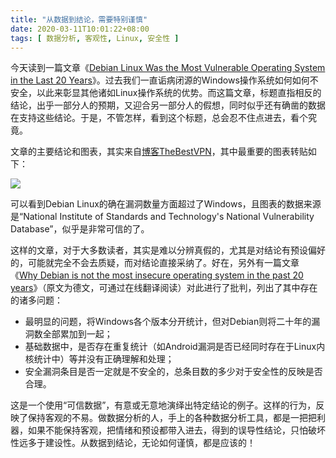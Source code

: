 ```yaml
---
title: "从数据到结论，需要特别谨慎"
date: 2020-03-11T10:01:22+08:00
tags: [ 数据分析, 客观性, Linux, 安全性 ]
---
```


今天读到一篇文章《[Debian Linux Was the Most Vulnerable Operating System in the Last 20 Years](https://news.softpedia.com/news/debian-linux-was-the-most-vulnerable-operating-system-in-the-last-20-years-529387.shtml)》。过去我们一直诟病闭源的Windows操作系统如何如何不安全，以此来彰显其他诸如Linux操作系统的优势。而这篇文章，标题直指相反的结论，出乎一部分人的预期，又迎合另一部分人的假想，同时似乎还有确凿的数据在支持这些结论。于是，不管怎样，看到这个标题，总会忍不住点进去，看个究竟。

文章的主要结论和图表，其实来自[博客TheBestVPN](https://thebestvpn.com/vulnerability-alerts/)，其中最重要的图表转贴如下：

![](/images/2020/0311/vulnerabilities.png)

可以看到Debian Linux的确在漏洞数量方面超过了Windows，且图表的数据来源是“National Institute of Standards and Technology's National Vulnerability Database”，似乎是非常可信的了。

这样的文章，对于大多数读者，其实是难以分辨真假的，尤其是对结论有预设偏好的，可能就完全不会去质疑，而对结论直接采纳了。好在，另外有一篇文章《[Why Debian is not the most insecure operating system in the past 20 years](https://www.heise.de/security/meldung/Debian-ist-eher-nicht-das-unsicherste-Betriebssystem-der-letzten-20-Jahre-4679682.html)》（原文为德文，可通过在线翻译阅读）对此进行了批判，列出了其中存在的诸多问题：

* 最明显的问题，将Windows各个版本分开统计，但对Debian则将二十年的漏洞数全部累加到一起；
* 基础数据中，是否存在重复统计（如Android漏洞是否已经同时存在于Linux内核统计中）等并没有正确理解和处理；
* 安全漏洞条目是否一定就是不安全的，总条目数的多少对于安全性的反映是否合理。

这是一个使用“可信数据”，有意或无意地演绎出特定结论的例子。这样的行为，反映了保持客观的不易。做数据分析的人，手上的各种数据分析工具，都是一把把利器，如果不能保持客观，把情绪和预设都带入进去，得到的误导性结论，只怕破坏性远多于建设性。从数据到结论，无论如何谨慎，都是应该的！
